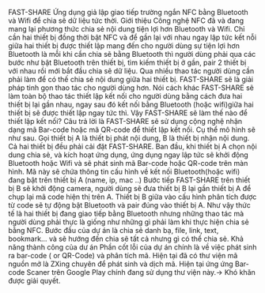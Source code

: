 FAST-SHARE
Ứng dụng giả lập giao tiếp trường ngắn NFC bằng Bluetooth và Wifi để chia sẽ dữ liệu tức thời.
Giới thiệu
Công nghệ NFC đã và đang mang lại phương thức chia sẻ nội dung tiện lợi hơn Bluetooth và Wifi. Chỉ cần hai thiết bị đồng thời bật NFC và để gần lại với nhau ngay lập tức kết nỗi giữa hai thiết bị  được thiết lập mang đến cho người dùng sự tiện lợi hơn Bluetooth là mỗi khi cần chia sẽ bằng Bluetooth thì người dùng phải qua các bước như bật Bluetooth trên thiết bị, tìm kiếm thiết bị ở gần, pair 2 thiết bị với nhau rồi mới bắt đầu chia sẽ dữ liệu. Qua nhiều thao tác người dùng cần phải làm để có thế chia sẻ nội dung giữa hai thiết bị.
FAST-SHARE sẽ là giải pháp tinh gọn thao tác cho người dùng hơn. Nói cách khác FAST-SHARE sẽ làm toàn bộ thao tác thiết lập kết nối cho người dùng bằng cách đưa hai thiết bị lại gần nhau, ngay sau đó kết nối bằng Bluetooth (hoặc wifi)giữa hai thiết bị sẽ được thiết lập ngay tức thì.
Vậy FAST-SHARE sẽ làm thế nào để thiết lập kết nối?
Câu trả lời là FAST-SHARE sẽ sử dụng cộng nghệ nhận dạng mã Bar-code hoặc mã QR-code để thiết lập kết nối. Cụ thể mô hình sẽ như sau.
Gọi thiết bị A là thiết bị phát nội dung, B là thiết bị nhận nội dung. Cả hai thiết bị đều phải cải đặt FAST-SHARE. Ban đầu, khi thiết bị A chọn nội dung chia sẻ, và kích hoạt ứng dụng, ứng dụng ngay lập tức sẽ khởi động Bluetooth hoặc Wifi và sẽ phát sinh mã Bar-code hoặc QR-code trên màn hình. Mã này sẽ chứa thông tin cấu hình về kết nối Bluetooth(hoặc wifi) đang bật trên thiết bị A (name, ip, mac ..) Bước tiếp FAST-SHARE trên thiết bị B sẽ khởi động camera, người dùng sẽ đưa thiết bị B lại gần thiết bị A để chụp lại mã code hiện thị trên A. Thiết bị B giữa vào cấu hình phân tích được từ code sẽ tự động bật Bluetooth và pair đúng vào thiết bị A. Như vậy thức tế là hai thiết bị đang giao tiếp bằng Bluetooth nhưng những thao tác mà người dùng phải thực là giống như những gì phải làm khi thực hiện chia sẻ bằng NFC.
Bước đầu của dự án là chia sẻ danh bạ, file, link, text, bookmark… và sẽ hướng đến chia sẽ tất cả nhưng gì có thể chia sẻ.
Khả năng thành công của dư án
Phần cốt lỗi của dự án chính là về việc phát sinh ra bar-code ( or QR-Code) và phân tích mã. Hiện tại đã có thư viện mã nguồn mở là ZXing chuyên để phát sinh và dịch mã. Hiện tại ứng ứng Bar-code Scaner trên Google Play chính đang sử dụng thư viện này.-> Khó khăn được giải quyết.